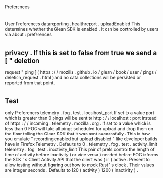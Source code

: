 #
Preferences
#
#
User
Preferences
datareporting
.
healthreport
.
uploadEnabled
This
determines
whether
the
Glean
SDK
is
enabled
.
It
can
be
controlled
by
users
via
about
:
preferences
#
privacy
.
If
this
is
set
to
false
from
true
we
send
a
[
"
deletion
-
request
"
ping
]
(
https
:
/
/
mozilla
.
github
.
io
/
glean
/
book
/
user
/
pings
/
deletion_request
.
html
)
and
no
data
collections
will
be
persisted
or
reported
from
that
point
.
#
#
Test
-
only
Preferences
telemetry
.
fog
.
test
.
localhost_port
If
set
to
a
value
port
which
is
greater
than
0
pings
will
be
sent
to
http
:
/
/
localhost
:
port
instead
of
https
:
/
/
incoming
.
telemetry
.
mozilla
.
org
.
If
set
to
a
value
which
is
less
than
0
FOG
will
take
all
pings
scheduled
for
upload
and
drop
them
on
the
floor
telling
the
Glean
SDK
that
it
was
sent
successfully
.
This
is
how
you
emulate
"
recording
enabled
but
upload
disabled
"
like
developer
builds
have
in
Firefox
Telemetry
.
Defaults
to
0
.
telemetry
.
fog
.
test
.
activity_limit
telemetry
.
fog
.
test
.
inactivity_limit
This
pair
of
prefs
control
the
length
of
time
of
activity
before
inactivity
(
or
vice
versa
)
needed
before
FOG
informs
the
SDK
'
s
Client
Activity
API
that
the
client
was
(
in
)
active
.
Present
to
allow
testing
without
figuring
out
how
to
mock
Rust
'
s
clock
.
Their
values
are
integer
seconds
.
Defaults
to
120
(
activity
)
1200
(
inactivity
)
.
